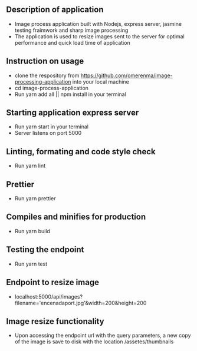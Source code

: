 ## Description of application
- Image process application built with Nodejs, express server, jasmine testing fraimwork and sharp image processing
- The application is used to resize images sent to the server for optimal performance and quick load time of application

## Instruction on usage
- clone the respository from https://github.com/omerenma/image-processing-application into your local machine
- cd image-process-application
- Run yarn add all || npm install in your terminal

## Starting application express server
- Run yarn start in your terminal 
- Server listens on port 5000

## Linting, formating and code style check
- Run yarn lint

## Prettier
- Run yarn prettier

## Compiles and minifies for production
- Run yarn build

## Testing the endpoint
- Run yarn test

## Endpoint to resize image
- localhost:5000/api/images?filename='encenadaport.jpg'&width=200&height=200

## Image resize  functionality
- Upon accessing the endpoint url with the query parameters, a new copy of the image is save to disk with  the location /assetes/thumbnails
